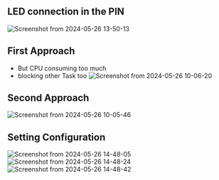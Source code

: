 ## LED connection in the PIN 
![Screenshot from 2024-05-26 13-50-13](https://github.com/PranabNandy/FreeRTOS/assets/34576104/8738ee41-8902-4bcf-9166-a944d8e0b7e8)

## First Approach 
- But CPU consuming too much
- blocking other Task too
![Screenshot from 2024-05-26 10-06-20](https://github.com/PranabNandy/FreeRTOS/assets/34576104/0ea9db4a-ce11-404a-8f20-5e47d6b2371b)

## Second Approach
![Screenshot from 2024-05-26 10-05-46](https://github.com/PranabNandy/FreeRTOS/assets/34576104/c55ed1fb-739b-44c5-b69b-bfc31be03928)

## Setting Configuration
![Screenshot from 2024-05-26 14-48-05](https://github.com/PranabNandy/FreeRTOS/assets/34576104/22e5a8ad-2344-454b-a60e-b06ee5bee686)
![Screenshot from 2024-05-26 14-48-24](https://github.com/PranabNandy/FreeRTOS/assets/34576104/285e99d0-f90d-4dd5-b176-209af43aa1ec)
![Screenshot from 2024-05-26 14-48-42](https://github.com/PranabNandy/FreeRTOS/assets/34576104/f07a2994-4abf-4d0b-9eb7-32a1f181f29b)
